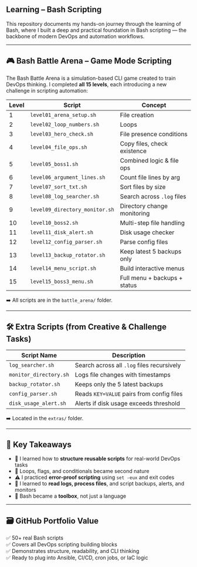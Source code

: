 
## Learning – Bash Scripting 

This repository documents my hands-on journey through the learning of Bash, where I built a deep and practical foundation in Bash scripting — the backbone of modern DevOps and automation workflows.

---

## 🎮 Bash Battle Arena – Game Mode Scripting

The Bash Battle Arena is a simulation-based CLI game created to train DevOps thinking. I completed **all 15 levels**, each introducing a new challenge in scripting automation:

| Level | Script                        | Concept                     |
|-------|-------------------------------|-----------------------------|
| 1     | `level01_arena_setup.sh`      | File creation               |
| 2     | `level02_loop_numbers.sh`     | Loops                       |
| 3     | `level03_hero_check.sh`       | File presence conditions    |
| 4     | `level04_file_ops.sh`         | Copy files, check existence |
| 5     | `level05_boss1.sh`            | Combined logic & file ops   |
| 6     | `level06_argument_lines.sh`   | Count file lines by arg     |
| 7     | `level07_sort_txt.sh`         | Sort files by size          |
| 8     | `level08_log_searcher.sh`     | Search across `.log` files  |
| 9     | `level09_directory_monitor.sh`| Directory change monitoring |
| 10    | `level10_boss2.sh`            | Multi-step file handling    |
| 11    | `level11_disk_alert.sh`       | Disk usage checker          |
| 12    | `level12_config_parser.sh`    | Parse config files          |
| 13    | `level13_backup_rotator.sh`   | Keep latest 5 backups only  |
| 14    | `level14_menu_script.sh`      | Build interactive menus     |
| 15    | `level15_boss3_menu.sh`       | Full menu + backups + status|

➡️ All scripts are in the `battle_arena/` folder.

---

## 🛠️ Extra Scripts (from Creative & Challenge Tasks)

| Script Name               | Description                                  |
|---------------------------|----------------------------------------------|
| `log_searcher.sh`         | Search across all `.log` files recursively   |
| `monitor_directory.sh`    | Logs file changes with timestamps            |
| `backup_rotator.sh`       | Keeps only the 5 latest backups              |
| `config_parser.sh`        | Reads `KEY=VALUE` pairs from config files    |
| `disk_usage_alert.sh`     | Alerts if disk usage exceeds threshold       |

➡️ Located in the `extras/` folder.

---

## 🧠 Key Takeaways

- 📁 I learned how to **structure reusable scripts** for real-world DevOps tasks  
- 🔁 Loops, flags, and conditionals became second nature  
- ⚠️ I practiced **error-proof scripting** using `set -eux` and exit codes  
- 📜 I learned to **read logs, process files**, and script backups, alerts, and monitors  
- 🧰 Bash became a **toolbox**, not just a language

---

## 🗃️ GitHub Portfolio Value

✅ 50+ real Bash scripts  
✅ Covers all DevOps scripting building blocks  
✅ Demonstrates structure, readability, and CLI thinking  
✅ Ready to plug into Ansible, CI/CD, cron jobs, or IaC logic


